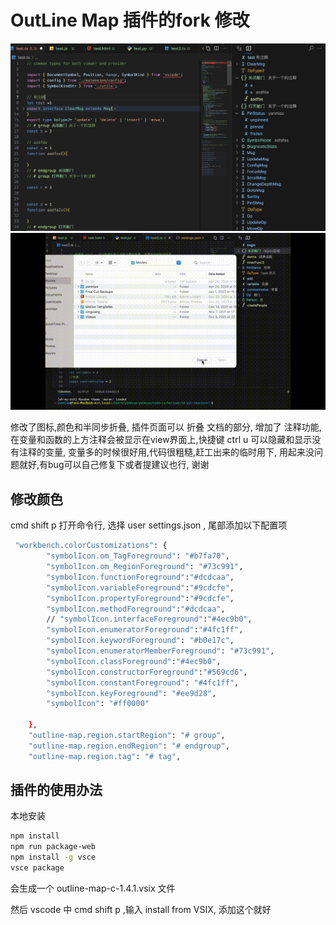 # OutLine Map 插件的fork 修改

![overview](screenshots/show.png)
![overview](screenshots/output.gif)

修改了图标,颜色和半同步折叠, 插件页面可以 折叠 文档的部分, 增加了 注释功能, 在变量和函数的上方注释会被显示在view界面上,快捷键 ctrl u 可以隐藏和显示没有注释的变量, 变量多的时候很好用,代码很粗糙,赶工出来的临时用下, 用起来没问题就好,有bug可以自己修复下或者提建议也行, 谢谢

## 修改颜色

cmd shift p 打开命令行, 选择 user settings.json , 尾部添加以下配置项

```bash
 "workbench.colorCustomizations": {
        "symbolIcon.om_TagForeground": "#b7fa70",
        "symbolIcon.om_RegionForeground": "#73c991",
        "symbolIcon.functionForeground":"#dcdcaa",
        "symbolIcon.variableForeground":"#9cdcfe",
        "symbolIcon.propertyForeground":"#9cdcfe",
        "symbolIcon.methodForeground":"#dcdcaa",
        // "symbolIcon.interfaceForeground":"#4ec9b0",
        "symbolIcon.enumeratorForeground":"#4fc1ff",
        "symbolIcon.keywordForeground": "#b0e17c",
        "symbolIcon.enumeratorMemberForeground": "#73c991",
        "symbolIcon.classForeground":"#4ec9b0",
        "symbolIcon.constructorForeground":"#569cd6",
        "symbolIcon.constantForeground": "#4fc1ff",
        "symbolIcon.keyForeground": "#ee9d28",
        "symbolIcon": "#ff0000"

    },
    "outline-map.region.startRegion": "# group",
    "outline-map.region.endRegion": "# endgroup",
    "outline-map.region.tag": "# tag",
```

## 插件的使用办法

本地安装

```bash
npm install
npm run package-web
npm install -g vsce
vsce package
```

会生成一个 outline-map-c-1.4.1.vsix 文件

然后 vscode 中 cmd shift p  ,输入  install from VSIX, 添加这个就好
